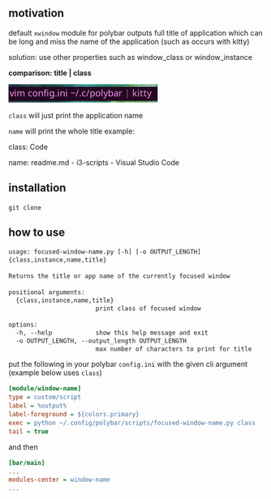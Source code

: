 ## motivation
default `xwindow` module for polybar outputs full title of application which can be long and miss the name of the application (such as occurs with kitty)

solution: use other properties such as window_class or window_instance

**comparison: title | class**

![Alt text](comparison.png)


`class` will just print the application name

`name` will print the whole title
example:

class: Code

name: readme.md - i3-scripts - Visual Studio Code

## installation
```
git clone 
```

## how to use
```
usage: focused-window-name.py [-h] [-o OUTPUT_LENGTH] {class,instance,name,title}

Returns the title or app name of the currently focused window

positional arguments:
  {class,instance,name,title}
                        print class of focused window

options:
  -h, --help            show this help message and exit
  -o OUTPUT_LENGTH, --output_length OUTPUT_LENGTH
                        max number of characters to print for title
```


put the following in your polybar `config.ini` with the given cli argument (example below uses `class`)
```ini
[module/window-name]
type = custom/script
label = %output%
label-foreground = ${colors.primary}
exec = python ~/.config/polybar/scripts/focused-window-name.py class
tail = true
```

and then 
```ini
[bar/main]
...
modules-center = window-name
...
```